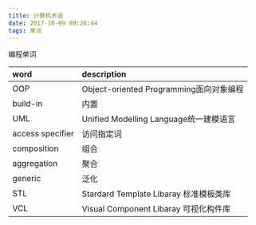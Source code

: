 ```yaml
---
title: 计算机术语
date: 2017-10-09 09:28:44
tags: 单词
---
```

编程单词

|word|description|
|:-----|:-----|
|OOP|Object-oriented Programming面向对象编程|
|build-in|内置|
|UML|Unified Modelling Language统一建模语言|
|access specifier|访问指定词|
|composition|组合|
|aggregation|聚合|
|generic|泛化|
|STL|Stardard Template Libaray 标准模板类库|
|VCL|Visual Component Libaray 可视化构件库|



